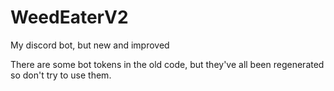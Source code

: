 # WeedEaterV2
 My discord bot, but new and improved

There are some bot tokens in the old code, but they've all been regenerated so don't try to use them.

